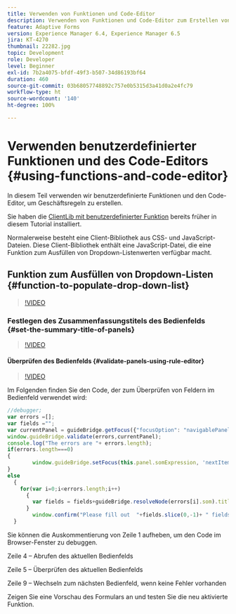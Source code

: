 ```yaml
---
title: Verwenden von Funktionen und Code-Editor
description: Verwenden von Funktionen und Code-Editor zum Erstellen von Geschäftsregeln
feature: Adaptive Forms
version: Experience Manager 6.4, Experience Manager 6.5
jira: KT-4270
thumbnail: 22282.jpg
topic: Development
role: Developer
level: Beginner
exl-id: 7b2a4075-bfdf-49f3-b507-34d86193bf64
duration: 460
source-git-commit: 03b68057748892c757e0b5315d3a41d0a2e4fc79
workflow-type: ht
source-wordcount: '140'
ht-degree: 100%

---
```


# Verwenden benutzerdefinierter Funktionen und des Code-Editors {#using-functions-and-code-editor}

In diesem Teil verwenden wir benutzerdefinierte Funktionen und den Code-Editor, um Geschäftsregeln zu erstellen.

Sie haben die [ClientLib mit benutzerdefinierter Funktion](assets/client-libs-and-logo.zip) bereits früher in diesem Tutorial installiert.

Normalerweise besteht eine Client-Bibliothek aus CSS- und JavaScript-Dateien. Diese Client-Bibliothek enthält eine JavaScript-Datei, die eine Funktion zum Ausfüllen von Dropdown-Listenwerten verfügbar macht.


## Funktion zum Ausfüllen von Dropdown-Listen {#function-to-populate-drop-down-list}

>[!VIDEO](https://video.tv.adobe.com/v/22282?quality=12&learn=on)

### Festlegen des Zusammenfassungstitels des Bedienfelds {#set-the-summary-title-of-panels}

>[!VIDEO](https://video.tv.adobe.com/v/28387?quality=12&learn=on)

#### Überprüfen des Bedienfelds {#validate-panels-using-rule-editor}

>[!VIDEO](https://video.tv.adobe.com/v/28409?quality=12&learn=on)

Im Folgenden finden Sie den Code, der zum Überprüfen von Feldern im Bedienfeld verwendet wird:

```javascript
//debugger;
var errors =[];
var fields ="";
var currentPanel = guideBridge.getFocus({"focusOption": "navigablePanel"});
window.guideBridge.validate(errors,currentPanel);
console.log("The errors are "+ errors.length);
if(errors.length===0)
{
        window.guideBridge.setFocus(this.panel.somExpression, 'nextItem', true);
}
else
  {
    for(var i=0;i<errors.length;i++)
      {
        var fields = fields+guideBridge.resolveNode(errors[i].som).title+" , ";
      }
        window.confirm("Please fill out  "+fields.slice(0,-1)+ " fields");
  }
```

Sie können die Auskommentierung von Zeile 1 aufheben, um den Code im Browser-Fenster zu debuggen.

Zeile 4 – Abrufen des aktuellen Bedienfelds

Zeile 5 – Überprüfen des aktuellen Bedienfelds

Zeile 9 – Wechseln zum nächsten Bedienfeld, wenn keine Fehler vorhanden

Zeigen Sie eine Vorschau des Formulars an und testen Sie die neu aktivierte Funktion.
